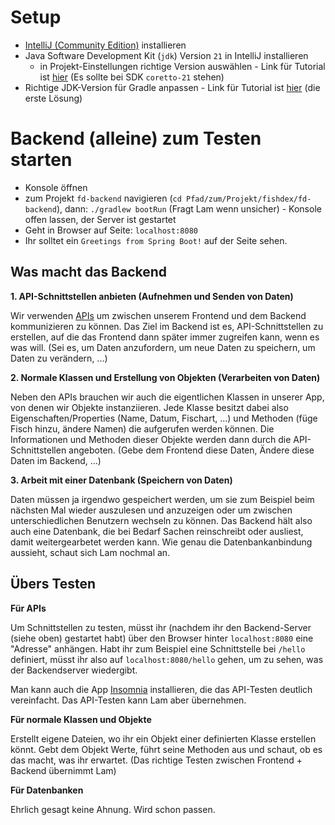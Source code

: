 # Setup
- [IntelliJ (Community Edition)](https://www.jetbrains.com/idea/download/?fromIDE=&section=mac) installieren
- Java Software Development Kit (`jdk`) Version `21` in IntelliJ installieren
  - in Projekt-Einstellungen richtige Version auswählen - Link für Tutorial ist [hier](https://www.baeldung.com/intellij-change-java-version) (Es sollte bei SDK `coretto-21` stehen)
- Richtige JDK-Version für Gradle anpassen - Link für Tutorial ist [hier](https://stackoverflow.com/questions/67079327/how-can-i-fix-unsupported-class-file-major-version-60-in-intellij-idea) (die erste Lösung)

# Backend (alleine) zum Testen starten
- Konsole öffnen
- zum Projekt `fd-backend` navigieren (`cd Pfad/zum/Projekt/fishdex/fd-backend`), dann:
`./gradlew bootRun` (Fragt Lam wenn unsicher) - Konsole offen lassen, der Server ist gestartet
- Geht in Browser auf Seite: `localhost:8080`
- Ihr solltet ein ``Greetings from Spring Boot!`` auf der Seite sehen.

## Was macht das Backend

**1. API-Schnittstellen anbieten (Aufnehmen und Senden von Daten)**

Wir verwenden [APIs](https://en.wikipedia.org/wiki/API) um zwischen unserem Frontend und dem Backend kommunizieren zu können.
Das Ziel im Backend ist es, API-Schnittstellen zu erstellen, auf die das Frontend dann später immer zugreifen kann, wenn es was will.
(Sei es, um Daten anzufordern, um neue Daten zu speichern, um Daten zu verändern, ...)

**2. Normale Klassen und Erstellung von Objekten (Verarbeiten von Daten)**

Neben den APIs brauchen wir auch die eigentlichen Klassen in unserer App, von denen wir Objekte instanziieren.
Jede Klasse besitzt dabei also Eigenschaften/Properties (Name, Datum, Fischart, ...) und Methoden (füge Fisch hinzu, ändere Namen) die aufgerufen werden können.
Die Informationen und Methoden dieser Objekte werden dann durch die API-Schnittstellen angeboten. (Gebe dem Frontend diese Daten, Ändere diese Daten im Backend, ...)

**3. Arbeit mit einer Datenbank (Speichern von Daten)**

Daten müssen ja irgendwo gespeichert werden, um sie zum Beispiel beim nächsten Mal wieder auszulesen und anzuzeigen oder um zwischen unterschiedlichen Benutzern wechseln zu können.
Das Backend hält also auch eine Datenbank, die bei Bedarf Sachen reinschreibt oder ausliest, damit weitergearbetet werden kann.
Wie genau die Datenbankanbindung aussieht, schaut sich Lam nochmal an.

## Übers Testen

**Für APIs**

Um Schnittstellen zu testen, müsst ihr (nachdem ihr den Backend-Server (siehe oben) gestartet habt) über den Browser hinter `localhost:8080` eine "Adresse" anhängen.
Habt ihr zum Beispiel eine Schnittstelle bei `/hello` definiert, müsst ihr also auf `localhost:8080/hello` gehen, um zu sehen, was der Backendserver wiedergibt.

Man kann auch die App [Insomnia](https://insomnia.rest/download) installieren, die das API-Testen deutlich vereinfacht.
Das API-Testen kann Lam aber übernehmen.

**Für normale Klassen und Objekte**

Erstellt eigene Dateien, wo ihr ein Objekt einer definierten Klasse erstellen könnt. Gebt dem Objekt Werte, führt seine Methoden aus und schaut, ob es das macht, was ihr erwartet.
(Das richtige Testen zwischen Frontend + Backend übernimmt Lam)

**Für Datenbanken**

Ehrlich gesagt keine Ahnung. Wird schon passen.
